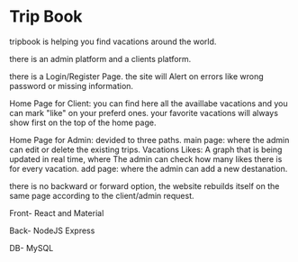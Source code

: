 # Trip Book
tripbook is helping you find vacations around the world.

there is an admin platform and a clients platform.

there is a Login/Register Page.
the site will Alert on errors like wrong password or missing information.

Home Page for Client:
you can find here all the availlabe vacations and you can mark "like" on your preferd ones.
your favorite vacations will always show first on the top of the home page.

Home Page for Admin:
devided to three paths.
main page:
where the admin can edit or delete the existing trips.
Vacations Likes:
A graph that is being updated in real time, where The admin can check how many likes there is for every vacation.
add page:
where the admin can add a new destanation.

there is no backward or forward option, the website rebuilds itself on the same page according to the client/admin request.

Front- React and Material

Back- NodeJS Express

DB- MySQL
